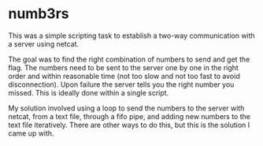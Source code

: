 # numb3rs

This was a simple scripting task to establish a two-way communication with a server using netcat.

The goal was to find the right combination of numbers to send and get the flag. The numbers need to be sent to the server one by one in the right order and within reasonable time (not too slow and not too fast to avoid disconnection). Upon failure the server tells you the right number you missed. This is ideally done within a single script.

My solution involved using a loop to send the numbers to the server with netcat, from a text file, through a fifo pipe, and adding new numbers to the text file iteratively.
There are other ways to do this, but this is the solution I came up with.
